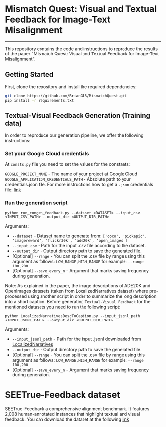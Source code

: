 # Mismatch Quest: Visual and Textual Feedback for Image-Text Misalignment
___
This repository contains the code and instructions to reproduce the results of the paper "Mismatch Quest: Visual and Textual Feedback for Image-Text Misalignment".

## Getting Started

First, clone the repository and install the required dependencies:

```bash
git clone https://github.com/BrianG13/MismatchQuest.git
pip install -r requirements.txt
```

## Textual-Visual Feedback Generation (Training data)
In order to reproduce our generation pipeline, we offer the following instructions:

### Set your Google Cloud credentials
At `consts.py` file you need to set the values for the constants:

`GOOGLE_PROJECT_NAME` - The name of your project at Google Cloud
`GOOGLE_APPLICATION_CREDENTIALS_PATH` - Absolute path to your credentials.json file. For more instructions how to get a `.json` credentials file: [link](https://developers.google.com/workspace/guides/create-credentials)

### Run the generation script
```
python run_congen_feedback.py --dataset <DATASET> --input_csv <INPUT_CSV_PATH> --output_dir <OUTPUT_DIR_PATH>
```
Arguments:
- `--dataset` - Dataset name to generate from: `['coco', 'pickapic', 'imagereward', 'flickr30k', 'ade20k', 'open_images']`
- `--input_csv` - Path for the input .csv file according to the dataset.
- `--output_dir` - Output directory path to save the generated file.
- [Optional] `--range` - You can split the .csv file by range using this argument as follows: `LOW_RANGE,HIGH_RANGE` for example: `--range 100,200`
- [Optional] `--save_every_n` - Argument that marks saving frequency during generation.

Note: As explained in the paper, the image descriptions of ADE20K and OpenImages datasets (taken from LocalizedNarratives dataset) where pre-processed using another script in order to summarize the long description into a short caption.
Before generating `Textual-Visual Feedback` for the mentioned datasets you need to run the following script:
```
python LocalizedNarrativesDescToCaption.py --input_jsonl_path <INPUT_JSONL_PATH> --output_dir <OUTPUT_DIR_PATH>
```
Arguments:
- `--input_jsonl_path` - Path for the input .jsonl downloaded from [LocalizedNarratives](https://google.github.io/localized-narratives/)
- `--output_dir` - Output directory path to save the generated file.
- [Optional] `--range` - You can split the .csv file by range using this argument as follows: `LOW_RANGE,HIGH_RANGE` for example: `--range 100,200`
- [Optional] `--save_every_n` - Argument that marks saving frequency during generation.


# SEETrue-Feedback dataset
SEETrue-Feedback a comprehensive alignment benchmark. It features 2,008 human-annotated instances that highlight textual and visual feedback.
You can download the dataset at the following [link](https://github.com/BrianG13/MismatchQuest/blob/main/SeeTRUE_Feedback.csv)

